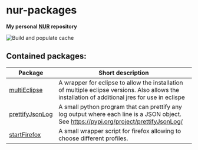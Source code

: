 # nur-packages
**My personal [NUR](https://github.com/nix-community/NUR) repository**

![Build and populate cache](https://github.com/neumantm/nur-packages/workflows/Build%20and%20populate%20cache/badge.svg)

## Contained packages:

| Package | Short description |
| --- | --- |
| [multiEclipse](pkgs/multiEclipse) | A wrapper for eclipse to allow the installation of multiple eclipse versions. Also allows the installation of additional jres for use in eclispe |
| [prettifyJsonLog](pkgs/prettifyJsonLog) | A small python program that can prettify any log output where each line is a JSON object. See <https://pypi.org/project/prettifyJsonLog/> |
| [startFirefox](pkgs/startFirefox) | A small wrapper script for firefox allowing to choose different profiles. |
